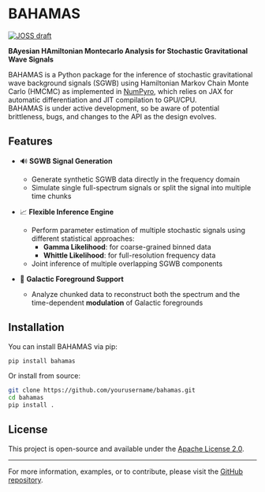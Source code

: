 # BAHAMAS

[![JOSS draft](https://github.com/fede121/bahamas/actions/workflows/paper.yml/badge.svg?branch=main)](https://github.com/fede121/bahamas/actions/workflows/paper.yml)

**BAyesian HAmiltonian Montecarlo Analysis for Stochastic Gravitational Wave Signals**

BAHAMAS is a Python package for the inference of stochastic gravitational wave background signals (SGWB) using Hamiltonian Markov Chain Monte Carlo (HMCMC) as implemented in [NumPyro](https://num.pyro.ai/en/stable/getting_started.html#what-is-numpyro), which relies on JAX for automatic differentiation and JIT compilation to GPU/CPU.  
BAHAMAS is under active development, so be aware of potential brittleness, bugs, and changes to the API as the design evolves.

## Features

- 🔊 **SGWB Signal Generation**
  - Generate synthetic SGWB data directly in the frequency domain
  - Simulate single full-spectrum signals or split the signal into multiple time chunks

- 📈 **Flexible Inference Engine**
  - Perform parameter estimation of multiple stochastic signals using different statistical approaches:
    - **Gamma Likelihood**: for coarse-grained binned data
    - **Whittle Likelihood**: for full-resolution frequency data
  - Joint inference of multiple overlapping SGWB components

- 🌌 **Galactic Foreground Support**
  - Analyze chunked data to reconstruct both the spectrum and the time-dependent **modulation** of Galactic foregrounds

## Installation

You can install BAHAMAS via pip:

```bash
pip install bahamas
```

Or install from source:

```bash
git clone https://github.com/yourusername/bahamas.git
cd bahamas
pip install .
```

## License

This project is open-source and available under the [Apache License 2.0](https://www.apache.org/licenses/LICENSE-2.0).

---

For more information, examples, or to contribute, please visit the [GitHub repository](https://github.com/yourusername/bahamas).
